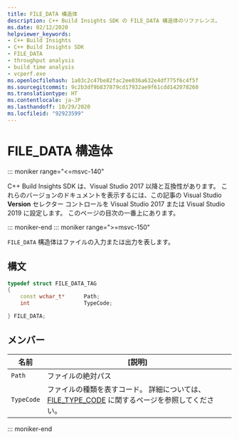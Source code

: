 ```yaml
---
title: FILE_DATA 構造体
description: C++ Build Insights SDK の FILE_DATA 構造体のリファレンス。
ms.date: 02/12/2020
helpviewer_keywords:
- C++ Build Insights
- C++ Build Insights SDK
- FILE_DATA
- throughput analysis
- build time analysis
- vcperf.exe
ms.openlocfilehash: 1a03c2c47be82fac2ee036a632e4df775f6c4f5f
ms.sourcegitcommit: 9c2b3df9b837879cd17932ae9f61cdd142078260
ms.translationtype: HT
ms.contentlocale: ja-JP
ms.lasthandoff: 10/29/2020
ms.locfileid: "92923599"
---
```

# <a name="file_data-structure"></a>FILE_DATA 構造体

::: moniker range="<=msvc-140"

C++ Build Insights SDK は、Visual Studio 2017 以降と互換性があります。 これらのバージョンのドキュメントを表示するには、この記事の Visual Studio **Version** セレクター コントロールを Visual Studio 2017 または Visual Studio 2019 に設定します。 このページの目次の一番上にあります。

::: moniker-end
::: moniker range=">=msvc-150"

`FILE_DATA` 構造体はファイルの入力または出力を表します。

## <a name="syntax"></a>構文

```cpp
typedef struct FILE_DATA_TAG
{
    const wchar_t*      Path;
    int                 TypeCode;

} FILE_DATA;
```

## <a name="members"></a>メンバー

| 名前 | [説明] |
|--|--|
| `Path` | ファイルの絶対パス |
| `TypeCode` | ファイルの種類を表すコード。 詳細については、[FILE_TYPE_CODE](file-type-code-enum.md) に関するページを参照してください。 |

::: moniker-end
